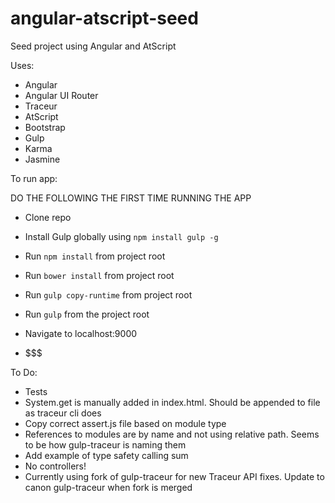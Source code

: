 angular-atscript-seed
================

Seed project using Angular and AtScript

Uses:

* Angular
* Angular UI Router
* Traceur
* AtScript
* Bootstrap
* Gulp
* Karma
* Jasmine


To run app:

DO THE FOLLOWING THE FIRST TIME RUNNING THE APP
* Clone repo
* Install Gulp globally using `npm install gulp -g`
* Run `npm install` from project root
* Run `bower install` from project root
* Run `gulp copy-runtime` from project root


* Run `gulp` from the project root
* Navigate to localhost:9000
* $$$


To Do:

* Tests
* System.get is manually added in index.html.  Should be appended to file as traceur cli does
* Copy correct assert.js file based on module type
* References to modules are by name and not using relative path.  Seems to be how gulp-traceur is naming them
* Add example of type safety calling sum
* No controllers!
* Currently using fork of gulp-traceur for new Traceur API fixes.  Update to canon gulp-traceur when fork is merged
